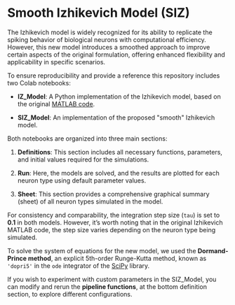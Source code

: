 # Smooth Izhikevich Model (SIZ)

The Izhikevich model is widely recognized for its ability to replicate the spiking behavior of biological neurons with computational efficiency. However, this new model introduces a smoothed approach to improve certain aspects of the original formulation, offering enhanced flexibility and applicability in specific scenarios.

To ensure reproducibility and provide a reference this repository includes two Colab notebooks:

- **IZ_Model**: A Python implementation of the Izhikevich model, based on the original  [MATLAB code](https://www.izhikevich.org/publications/figure1.m).
    
-  **SIZ_Model**: An implementation of the proposed "smooth" Izhikevich model.
    
Both notebooks are organized into three main sections:

1.  **Definitions**:  This section includes all necessary functions, parameters, and initial values required for the simulations.
    
2.  **Run**: Here, the models are solved, and the results are plotted for each neuron type using default parameter values.
    
3.  **Sheet**:  This section provides a comprehensive graphical summary (sheet) of all neuron types simulated in the model.
    
For consistency and comparability, the integration step size (`tau`) is set to  **0.1**  in both models. However, it’s worth noting that in the original Izhikevich MATLAB code, the step size varies depending on the neuron type being simulated.

To solve the system of equations for the new model, we used the **Dormand-Prince method**, an explicit 5th-order Runge-Kutta method, known as `'dopri5'` in the `ode` integrator of the [SciPy](https://docs.scipy.org/doc/scipy/reference/generated/scipy.integrate.ode.html#ode) library. 

If you wish to experiment with custom parameters in the  SIZ_Model, you can modify and rerun the **pipeline functions**, at the bottom definition section, to explore different configurations.
